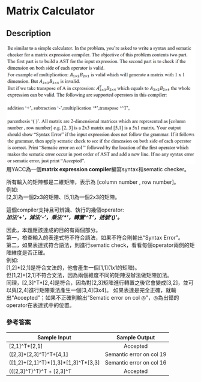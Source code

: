 # Matrix Calculator
## Description
![圖片參考名稱](https://github.com/cycu10627135/Matrix-Calculator/blob/master/Matrix_Calculator.PNG "description")
用YACC為一個**matrix expression compiler**編寫syntax和sematic checker。  
  
所有輸入的矩陣都是二維矩陣，表示為 [column number , row number]。  
例如:  
[2,3]為一個2x3的矩陣、[5,1]為一個2x3的矩陣。  
  
這個compiler支持且可辨識、執行的幾個operator:  
***加法‘\+’，減法‘\-’，乘法‘\*’，轉置‘^T’，括號‘()’。***  
  
因此，本題應該達成的目的有兩個部分。  
第一，檢查輸入的表達式符不符合語法，如果不符合則輸出“Syntax Error”。  
第二，如果表達式符合語法，則進行sematic check，看看每個operator兩側的矩陣維度是否正確。  
例如:  
[1,2]\*[2,1]是符合文法的，他會產生一個[1,1]\(1x1的矩陣\)。  
但[1,2]\+[2,1]不符合文法，因為兩個維度不同的矩陣沒辦法做矩陣加法。  
同理，[2,3]^T\*[2,4]是符合，因為對[2,3]矩陣進行轉置之後它會變成[3,2]，並可以與[2,4]進行矩陣乘法產生一個[3,4]\(3x4\)。
如果表達是完全正確，就輸出“Accepted”；如果不正確則輸出“Sematic error on col ◎”，◎為出錯的operator在表達式中的位置。  
  
  
### 參考答案
| Sample Input  | Sample Output |
|-------|:-----:|
| [2,1]^T\*[2,1] | Accepted |
| ([2,3]\*[2,3]^T)^T+[4,1] | Semantic error on col 19 |
| ([1,2]+[2,1]^T)\*[1,3]\*[1,3]^T\*[3,3]| Semantic error on col 16 |
| (([2,3]^T)^T)^T + [2,3]^T | Accepted |


